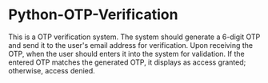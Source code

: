 # Python-OTP-Verification
This is a OTP verification system. The system should generate a 6-digit OTP and send it to the user's email address for verification. Upon receiving the OTP, when the user should enters it into the system for validation. If the entered OTP matches the generated OTP, it displays as access granted; otherwise, access denied.
